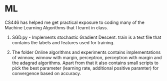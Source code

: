 ML
==

CS446 has helped me get practical exposure to coding many of the Machine Learning Algorithms that I learnt in class.

1. SGD.py - Implements stochastic Gradient Descent. train is a text file that contains the labels and features used for training.

2. The folder Online algorithms and experiments contains implementations of winnow, winnow with margin, perceptron, perceptron with margin and the adagrad algorithms. Apart from that it also contains small scripts to pick the best parameter (learning rate, additional positive paramter) for convergence based on accuracy.

